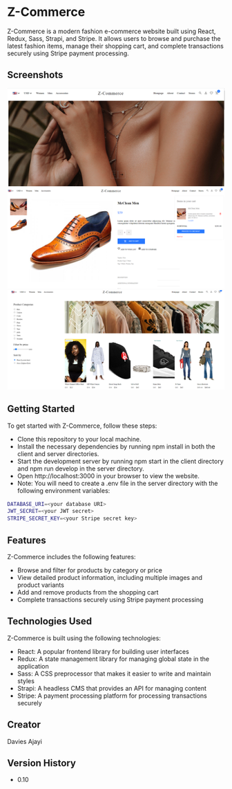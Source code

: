 # Z-Commerce

Z-Commerce is a modern fashion e-commerce website built using React, Redux, Sass, Strapi, and Stripe. It allows users to browse and purchase the latest fashion items, manage their shopping cart, and complete transactions securely using Stripe payment processing.

## Screenshots

![image](./icons/slider.PNG)
![image](./icons/purchase.PNG)
![image](./icons/sort.PNG)

## Getting Started

To get started with Z-Commerce, follow these steps:

- Clone this repository to your local machine.
- Install the necessary dependencies by running npm install in both the client and server directories.
- Start the development server by running npm start in the client directory and npm run develop in the server directory.
- Open http://localhost:3000 in your browser to view the website.
- Note: You will need to create a .env file in the server directory with the following environment variables:

```bash
DATABASE_URI=<your database URI>
JWT_SECRET=<your JWT secret>
STRIPE_SECRET_KEY=<your Stripe secret key>

```

## Features

Z-Commerce includes the following features:

- Browse and filter for products by category or price
- View detailed product information, including multiple images and product variants
- Add and remove products from the shopping cart
- Complete transactions securely using Stripe payment processing

## Technologies Used

Z-Commerce is built using the following technologies:

- React: A popular frontend library for building user interfaces
- Redux: A state management library for managing global state in the application
- Sass: A CSS preprocessor that makes it easier to write and maintain styles
- Strapi: A headless CMS that provides an API for managing content
- Stripe: A payment processing platform for processing transactions securely

## Creator

Davies Ajayi

## Version History

- 0.10
